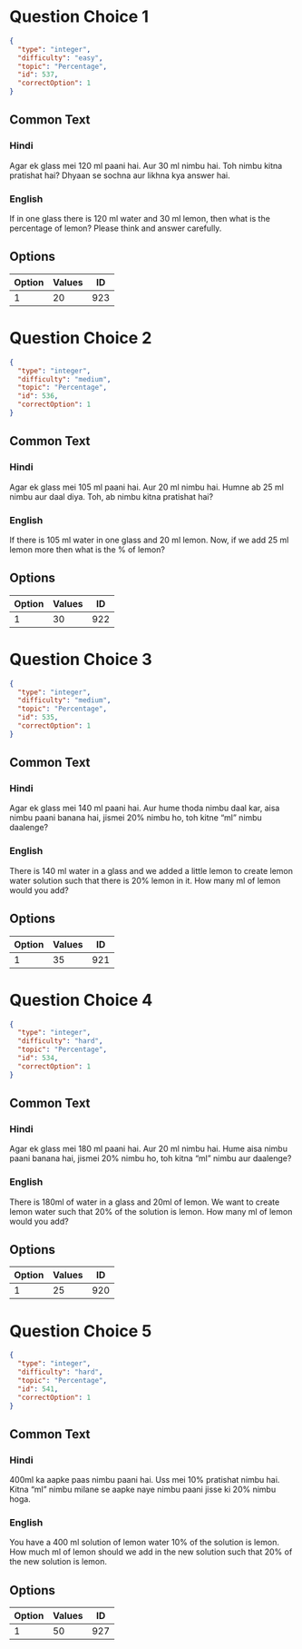 
# Question Choice 1
```json
{
  "type": "integer",
  "difficulty": "easy",
  "topic": "Percentage",
  "id": 537,
  "correctOption": 1
}
```

## Common Text

### Hindi
Agar ek glass mei 120 ml paani hai. Aur 30 ml nimbu hai. Toh nimbu kitna pratishat hai?
Dhyaan se sochna aur likhna kya answer hai.


### English
If in one glass there is 120 ml water and 30 ml lemon, then what is the percentage of lemon?
Please think and answer carefully.


## Options
| Option | Values | ID |
|:---|:---|:---:|
| 1 | 20 | 923 |

# Question Choice 2
```json
{
  "type": "integer",
  "difficulty": "medium",
  "topic": "Percentage",
  "id": 536,
  "correctOption": 1
}
```

## Common Text

### Hindi
Agar ek glass mei 105 ml paani hai. Aur 20 ml nimbu hai. Humne ab 25 ml nimbu aur daal diya. Toh, ab nimbu kitna pratishat hai?


### English
If there is 105 ml water in one glass and 20 ml lemon. Now, if we add 25 ml lemon more then what is the % of lemon?


## Options
| Option | Values | ID |
|:---|:---|:---:|
| 1 | 30 | 922 |

# Question Choice 3
```json
{
  "type": "integer",
  "difficulty": "medium",
  "topic": "Percentage",
  "id": 535,
  "correctOption": 1
}
```

## Common Text

### Hindi
Agar ek glass mei 140 ml paani hai. Aur hume thoda nimbu daal kar, aisa nimbu paani banana hai, jismei 20% nimbu ho, toh kitne “ml” nimbu daalenge?        


### English
There is 140 ml water in a glass and we added a little lemon to create lemon water solution such that there is 20% lemon in it. How many ml of lemon would you add?


## Options
| Option | Values | ID |
|:---|:---|:---:|
| 1 | 35 | 921 |

# Question Choice 4
```json
{
  "type": "integer",
  "difficulty": "hard",
  "topic": "Percentage",
  "id": 534,
  "correctOption": 1
}
```

## Common Text

### Hindi
Agar ek glass mei 180 ml paani hai. Aur 20 ml nimbu hai. Hume aisa nimbu paani banana hai, jismei 20% nimbu ho, toh kitna “ml” nimbu aur daalenge?


### English
There is 180ml of water in a glass and 20ml of lemon. We want to create lemon water such that 20% of the solution is lemon. How many ml of lemon would you add?


## Options
| Option | Values | ID |
|:---|:---|:---:|
| 1 | 25 | 920 |

# Question Choice 5
```json
{
  "type": "integer",
  "difficulty": "hard",
  "topic": "Percentage",
  "id": 541,
  "correctOption": 1
}
```

## Common Text

### Hindi
400ml ka aapke paas nimbu paani hai. Uss mei 10% pratishat nimbu hai. Kitna “ml” nimbu milane se aapke naye nimbu paani jisse ki 20% nimbu hoga.


### English
You have a 400 ml solution of lemon water 10% of the solution is lemon. How much ml of lemon should we add in the new solution such that 20% of the new solution is lemon.


## Options
| Option | Values | ID |
|:---|:---|:---:|
| 1 | 50 | 927 |

